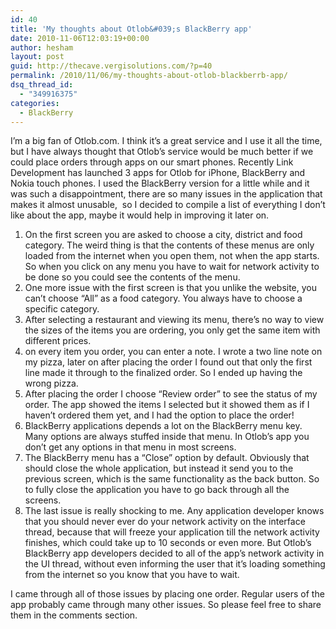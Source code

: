 ```yaml
---
id: 40
title: 'My thoughts about Otlob&#039;s BlackBerry app'
date: 2010-11-06T12:03:19+00:00
author: hesham
layout: post
guid: http://thecave.vergisolutions.com/?p=40
permalink: /2010/11/06/my-thoughts-about-otlob-blackberrb-app/
dsq_thread_id:
  - "349916375"
categories:
  - BlackBerry
---
```

I&#8217;m a big fan of Otlob.com. I think it&#8217;s a great service and I use it all the time, but I have always thought that Otlob&#8217;s service would be much better if we could place orders through apps on our smart phones. Recently Link Development has launched 3 apps for Otlob for iPhone, BlackBerry and Nokia touch phones. I used the BlackBerry version for a little while and it was such a disappointment, there are so many issues in the application that makes it almost unusable,  so I decided to compile a list of everything I don&#8217;t like about the app, maybe it would help in improving it later on.

  1. On the first screen you are asked to choose a city, district and food category. The weird thing is that the contents of these menus are only loaded from the internet when you open them, not when the app starts. So when you click on any menu you have to wait for network activity to be done so you could see the contents of the menu.
  2. One more issue with the first screen is that you unlike the website, you can&#8217;t choose &#8220;All&#8221; as a food category. You always have to choose a specific category.
  3. After selecting a restaurant and viewing its menu, there&#8217;s no way to view the sizes of the items you are ordering, you only get the same item with different prices.
  4. on every item you order, you can enter a note. I wrote a two line note on my pizza, later on after placing the order I found out that only the first line made it through to the finalized order. So I ended up having the wrong pizza.
  5. After placing the order I choose &#8220;Review order&#8221; to see the status of my order. The app showed the items I selected but it showed them as if I haven&#8217;t ordered them yet, and I had the option to place the order!
  6. BlackBerry applications depends a lot on the BlackBerry menu key. Many options are always stuffed inside that menu. In Otlob&#8217;s app you don&#8217;t get any options in that menu in most screens.
  7. The BlackBerry menu has a &#8220;Close&#8221; option by default. Obviously that should close the whole application, but instead it send you to the previous screen, which is the same functionality as the back button. So to fully close the application you have to go back through all the screens.
  8. The last issue is really shocking to me. Any application developer knows that you should never ever do your network activity on the interface thread, because that will freeze your application till the network activity finishes, which could take up to 10 seconds or even more. But Otlob&#8217;s BlackBerry app developers decided to all of the app&#8217;s network activity in the UI thread, without even informing the user that it&#8217;s loading something from the internet so you know that you have to wait.

I came through all of those issues by placing one order. Regular users of the app probably came through many other issues. So please feel free to share them in the comments section.
